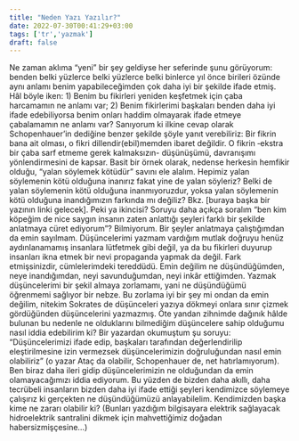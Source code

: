 ```yaml
---
title: "Neden Yazı Yazılır?"
date: 2022-07-30T00:41:29+03:00
tags: ['tr','yazmak']
draft: false
---
```


Ne zaman aklıma “yeni” bir şey geldiyse her seferinde şunu görüyorum: benden belki yüzlerce belki yüzlerce belki binlerce yıl önce birileri özünde aynı anlamı benim yapabileceğimden çok daha iyi bir şekilde ifade etmiş. Hâl böyle iken:
    1) Benim bu fikirleri yeniden keşfetmek için çaba harcamamın ne anlamı var; 
    2) Benim fikirlerimi başkaları benden daha iyi ifade edebiliyorsa benim onları haddim olmayarak ifade etmeye çabalamamın ne anlamı var?
Sanıyorum ki ilkine cevap olarak Schopenhauer’in dediğine benzer şekilde şöyle yanıt verebiliriz: Bir fikrin bana ait olması, o fikri dillendir(ebil)memden ibaret değildir. O fikrin ‑ekstra bir çaba sarf etmeme gerek kalmaksızın- düşünüşümü, davranışımı yönlendirmesini de kapsar. Basit bir örnek olarak, nedense herkesin hemfikir olduğu, “yalan söylemek kötüdür” savını ele alalım. Hepimiz yalan söylemenin kötü olduğuna inanırız fakat yine de yalan söyleriz? Belki de yalan söylemenin kötü olduğuna inanmıyoruzdur, yoksa yalan söylemenin kötü olduğuna inandığımızın farkında mı değiliz? Bkz. [buraya başka bir yazının linki gelecek].
Peki ya ikincisi? Soruyu daha açıkça soralım “ben kim köpeğim de nice saygın insanın zaten anlattığı şeyleri farklı bir şekilde anlatmaya cüret ediyorum”? Bilmiyorum. Bir şeyler anlatmaya çalıştığımdan da emin sayılmam. Düşüncelerimi yazmam vardığım mutlak doğruyu henüz aydınlanamamış insanlara lütfetmek gibi değil, ya da bu fikirleri duyurup insanları ikna etmek bir nevi propaganda yapmak da değil. Fark etmişsinizdir, cümlelerimdeki tereddüdü. Emin değilim ne düşündüğümden, neye inandığımdan, neyi savunduğumdan, neyi inkâr ettiğimden. Yazmak düşüncelerimi bir şekil almaya zorlamamı, yani ne düşündüğümü öğrenmemi sağlıyor bir nebze. Bu zorlama iyi bir şey mi ondan da emin değilim, nitekim Sokrates de düşünceleri yazıya dökmeyi onlara sınır çizmek gördüğünden düşüncelerini yazmazmış. Öte yandan zihnimde dağınık hâlde bulunan bu nedenle ne olduklarını bilmediğim düşüncelere sahip olduğumu nasıl iddia edebilirim ki? Bir yazardan okumuştum şu soruyu: “Düşüncelerimizi ifade edip, başkaları tarafından değerlendirilip eleştirilmesine izin vermezsek düşüncelerimizin doğruluğundan nasıl emin olabiliriz” (o yazar Ataç da olabilir, Schopenhauer de, net hatırlamıyorum). Ben biraz daha ileri gidip düşüncelerimizin ne olduğundan da emin olamayacağımızı iddia ediyorum. Bu yüzden de bizden daha akıllı, daha tecrübeli insanların bizden daha iyi ifade ettiği şeyleri kendimizce söylemeye çalışırız ki gerçekten ne düşündüğümüzü anlayabilelim. Kendimizden başka kime ne zararı olabilir ki? (Bunları yazdığım bilgisayara elektrik sağlayacak hidroelektrik santralini dikmek için mahvettiğimiz doğadan habersizmişçesine…)